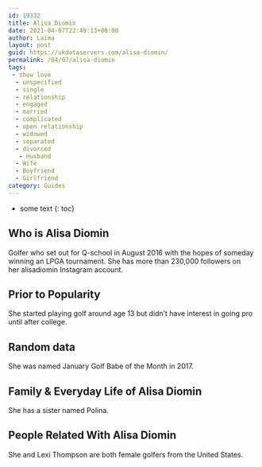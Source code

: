 ```yaml
---
id: 19332
title: Alisa Diomin
date: 2021-04-07T22:49:13+00:00
author: Laima
layout: post
guid: https://ukdataservers.com/alisa-diomin/
permalink: /04/07/alisa-diomin
tags:
 - show love
  - unspecified
  - single
  - relationship
  - engaged
  - married
  - complicated
  - open relationship
  - widowed
  - separated
  - divorced
   - Husband
  - Wife
  - Boyfriend
  - Girlfriend
category: Guides
---
```


* some text
{: toc}


## Who is Alisa Diomin
                  
                  
                  
Golfer who set out for Q-school in August 2016 with the hopes of someday winning an LPGA tournament. She has more than 230,000 followers on her alisadiomin Instagram account.
                  
              
            
              
            
                
                
                
## Prior to Popularity
                  
                  
                  
She started playing golf around age 13 but didn&#8217;t have interest in going pro until after college. 
                  
              
            
              
            
                
                
                
## Random data
                  
                  
                  
She was named January Golf Babe of the Month in 2017.
                  
              
            
              
            
                
                
                
## Family & Everyday Life of Alisa Diomin
                  
                  
                  
She has a sister named Polina.
                  
              
            
              
            
                
                
                
## People Related With Alisa Diomin
                  
                  
                  
She and Lexi Thompson are both female golfers from the United States.
                  
              
            
              
            
                
              
            
              
              
            
            
              
            
          
          
          